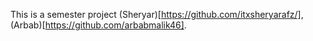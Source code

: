 This is a semester project (Sheryar)[https://github.com/itxsheryarafz/], (Arbab)[https://github.com/arbabmalik46].
